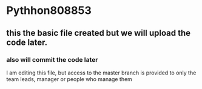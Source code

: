 # Pythhon808853
## this the basic file created but we will upload the code later.
### also will commit the code later



I am editing this file, but access to the master branch is provided to only the team leads, manager or people who manage them
